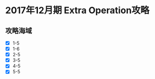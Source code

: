 # 2017年12月期 Extra Operation攻略

## 攻略海域

- [x] 1-5
- [x] 1-6
- [x] 2-5
- [x] 3-5
- [x] 4-5
- [x] 5-5
